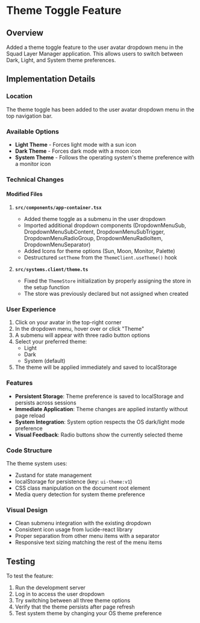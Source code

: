 # Theme Toggle Feature

## Overview

Added a theme toggle feature to the user avatar dropdown menu in the Squad Layer Manager application. This allows users to switch between Dark, Light, and System theme preferences.

## Implementation Details

### Location

The theme toggle has been added to the user avatar dropdown menu in the top navigation bar.

### Available Options

- **Light Theme** - Forces light mode with a sun icon
- **Dark Theme** - Forces dark mode with a moon icon
- **System Theme** - Follows the operating system's theme preference with a monitor icon

### Technical Changes

#### Modified Files

1. **`src/components/app-container.tsx`**
   - Added theme toggle as a submenu in the user dropdown
   - Imported additional dropdown components (DropdownMenuSub, DropdownMenuSubContent, DropdownMenuSubTrigger, DropdownMenuRadioGroup, DropdownMenuRadioItem, DropdownMenuSeparator)
   - Added Icons for theme options (Sun, Moon, Monitor, Palette)
   - Destructured `setTheme` from the `ThemeClient.useTheme()` hook

2. **`src/systems.client/theme.ts`**
   - Fixed the `ThemeStore` initialization by properly assigning the store in the setup function
   - The store was previously declared but not assigned when created

### User Experience

1. Click on your avatar in the top-right corner
2. In the dropdown menu, hover over or click "Theme"
3. A submenu will appear with three radio button options
4. Select your preferred theme:
   - Light
   - Dark
   - System (default)
5. The theme will be applied immediately and saved to localStorage

### Features

- **Persistent Storage**: Theme preference is saved to localStorage and persists across sessions
- **Immediate Application**: Theme changes are applied instantly without page reload
- **System Integration**: System option respects the OS dark/light mode preference
- **Visual Feedback**: Radio buttons show the currently selected theme

### Code Structure

The theme system uses:

- Zustand for state management
- localStorage for persistence (key: `ui-theme:v1`)
- CSS class manipulation on the document root element
- Media query detection for system theme preference

### Visual Design

- Clean submenu integration with the existing dropdown
- Consistent icon usage from lucide-react library
- Proper separation from other menu items with a separator
- Responsive text sizing matching the rest of the menu items

## Testing

To test the feature:

1. Run the development server
2. Log in to access the user dropdown
3. Try switching between all three theme options
4. Verify that the theme persists after page refresh
5. Test system theme by changing your OS theme preference
